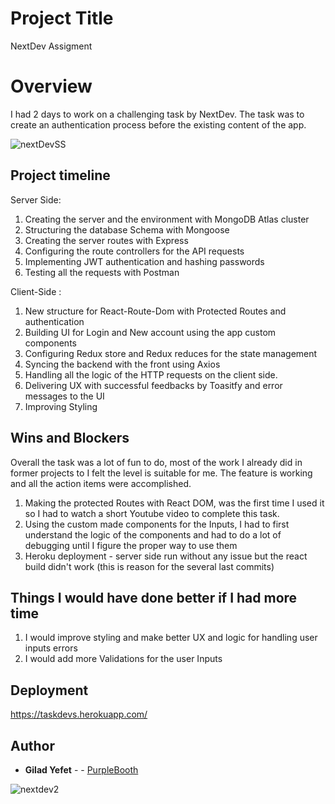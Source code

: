 # Project Title

NextDev Assigment

# Overview

I had 2 days to work on a challenging task by NextDev.
The task was to create an authentication process before the existing content of the app.

![nextDevSS](https://user-images.githubusercontent.com/77917272/129183975-d640343f-0603-45f9-8a5c-d7a605349e79.PNG)

## Project timeline

Server Side:

1. Creating the server and the environment with MongoDB Atlas cluster
2. Structuring the database Schema with Mongoose
3. Creating the server routes with Express
4. Configuring the route controllers for the API requests
5. Implementing JWT authentication and hashing passwords
6. Testing all the requests with Postman

Client-Side :

1. New structure for React-Route-Dom with Protected Routes and authentication
2. Building UI for Login and New account using the app custom components
3. Configuring Redux store and Redux reduces for the state management
4. Syncing the backend with the front using Axios
5. Handling all the logic of the HTTP requests on the client side.
6. Delivering UX with successful feedbacks by Toasitfy and error messages to the UI
7. Improving Styling

## Wins and Blockers

Overall the task was a lot of fun to do, most of the work I already did in former projects to I felt the level is suitable for me. The feature is working and all the action items were accomplished.

1. Making the protected Routes with React DOM, was the first time I used it so I had to watch a short Youtube video to complete this task.
2. Using the custom made components for the Inputs, I had to first understand the logic of the components and had to do a lot of debugging until I figure the proper way to use them
3. Heroku deployment - server side run without any issue but the react build didn't work (this is reason for the several last commits)

## Things I would have done better if I had more time

1. I would improve styling and make better UX and logic for handling user inputs errors
2. I would add more Validations for the user Inputs

## Deployment

https://taskdevs.herokuapp.com/

## Author

- **Gilad Yefet** - - [PurpleBooth](https://github.com/gilad18)

![nextdev2](https://user-images.githubusercontent.com/77917272/129183989-5fefad44-10ed-40c8-b446-817347c8a5c1.PNG)

